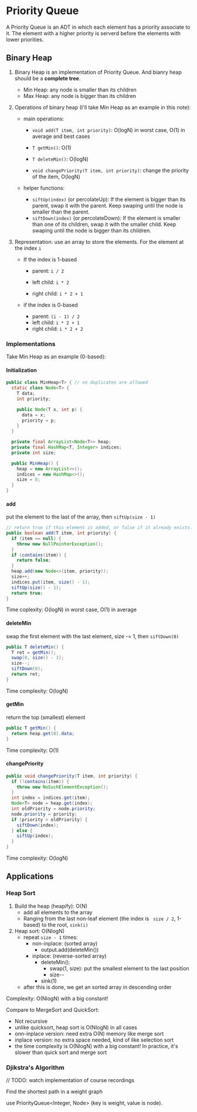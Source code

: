 # Priority Queue

A Priority Queue is an ADT in which each element has a priority associate to it. The element with a higher priority is serverd before the elements with lower priorities. 

## Binary Heap

1. Binary Heap is an implementation of Priority Queue. And bianry heap should be a **complete tree**.

   - Min Heap: any node is smaller than its children
   - Max Heap: any node is bigger than its children

2. Operations of binary heap (I'll take Min Heap as an example in this note):

   - main operations:

     - `void add(T item, int priority)`: O(logN) in worst case, O(1) in average and best cases

     - `T getMin()`: O(1)

     - `T deleteMin()`: O(logN)

     - `void changePriority(T item, int priority)`: change the priority of the item, O(logN)

   - helper functions:

     - `siftUp(index)` (or percolateUp): If the element is bigger than its parent, swap it with the parent. Keep swaping until the node is smaller than the parent.
     - `siftDown(index)` (or percolateDown): If the element is smaller than one of its children, swap it with the smaller child. Keep swaping until the node is bigger than its children.

3. Representation: use an array to store the elements. For the element at the index `i`

   - If the index is 1-based

     - parent: `i / 2`

     - left child: `i * 2`

     - right child: `i * 2 + 1`

   - if the index is 0-based

     - parent: `(i - 1) / 2`
     - left child: `i * 2 + 1`
     - right child: `i * 2 + 2`

### Implementations

Take Min Heap as an example (0-based):

#### Initialization

```java
public class MinHeap<T> { // no duplicates are allowed
  static class Node<T> {
    T data;
    int priority;

    public Node(T x, int p) {
      data = x;
      priority = p;
    }
  }

  private final ArrayList<Node<T>> heap;
  private final HashMap<T, Integer> indices;
  private int size;

  public MinHeap() {
    heap = new ArrayList<>();
    indices = new HashMap<>();
    size = 0;
  }
}
```

#### add

put the element to the last of the array, then `siftUp(size - 1)`

```java
// return true if this element is added, or false if it already exists.
public boolean add(T item, int priority) {
  if (item == null) {
    throw new NullPointerException();
  }
  if (contains(item)) {
    return false;
  }
  heap.add(new Node<>(item, priority));
  size++;
  indices.put(item, size() - 1);
  siftUp(size() - 1);
  return true;
}
```

Time coplexity: O(logN) in worst case, O(1) in average

#### deleteMin

swap the first element with the last element, size -= 1, then `siftDown(0)`

```java
public T deleteMin() {
  T ret = getMin();
  swap(0, size() - 1);
  size--;
  siftDown(0);
  return ret;
}
```

Time complexity: O(logN)

#### getMin

return the top (smallest) element

```java
public T getMin() {
  return heap.get(0).data;
}
```

Time complexity: O(1)

#### changePriority

```java
public void changePriority(T item, int priority) {
  if (!contains(item)) {
    throw new NoSuchElementException();
  }
  int index = indices.get(item);
  Node<T> node = heap.get(index);
  int oldPriority = node.priority;
  node.priority = priority;
  if (priority > oldPriority) {
    siftDown(index);
  } else {
    siftUp(index);
  }
}
```

Time complexity: O(logN)

## Applications

### Heap Sort 

1. Build the heap (heapify): O(N)
   - add all elements to the array
   - Ranging from the last non-leaf element (the index is ` size / 2`, 1-based) to the root, `sink(i)`
2. Heap sort: O(NlogN)
   - repeat `size - 1` times: 
     - non-inplace: (sorted array)
       - output.add(deleteMin())
     - inplace: (reverse-sorted array)
       - deleteMin(): 
         - swap(1, size): put the smallest element to the last position
         - size--
       - sink(1) 
   - after this is done, we get an sorted array in descending order

Complexity: O(NlogN) with a big constant!

Compare to MergeSort and QuickSort:

- Not recursive
- unlike quicksort, heap sort is O(NlogN) in all cases
- onn-inplace version: need extra O(N) memory like merge sort
- inplace version: no extra space needed, kind of like selection sort
- the time complexity is  O(NlogN) with a big constant! In practice, it's slower than quick sort and merge sort

### Djikstra's Algorithm

// TODO: watch implementation of course recordings

Find the shortest path in a weight graph

use PriorityQueue<Integer, Node> (key is weight, value is node).

```java
```

